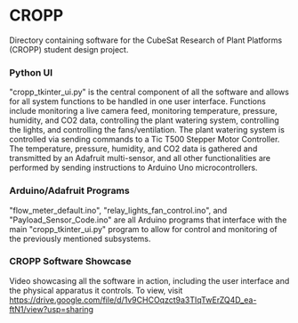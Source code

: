 # CROPP
Directory containing software for the CubeSat Research of Plant Platforms (CROPP) student design project.

### Python UI
"cropp_tkinter_ui.py" is the central component of all the software and allows for all system functions to be handled in one user interface. Functions include monitoring a live camera feed, monitoring temperature, pressure, humidity, and CO2 data, controlling the plant watering system, controlling the lights, and controlling the fans/ventilation. The plant watering system is controlled via sending commands to a Tic T500 Stepper Motor Controller. The temperature, pressure, humidity, and CO2 data is gathered and transmitted by an Adafruit multi-sensor, and all other functionalities are performed by sending instructions to Arduino Uno microcontrollers.

### Arduino/Adafruit Programs
"flow_meter_default.ino", "relay_lights_fan_control.ino", and "Payload_Sensor_Code.ino" are all Arduino programs that interface with the main "cropp_tkinter_ui.py" program to allow for control and monitoring of the previously mentioned subsystems.
 
### CROPP Software Showcase
Video showcasing all the software in action, including the user interface and the physical apparatus it controls. To view, visit https://drive.google.com/file/d/1v9CHCOqzct9a3TIqTwErZQ4D_ea-ftN1/view?usp=sharing
